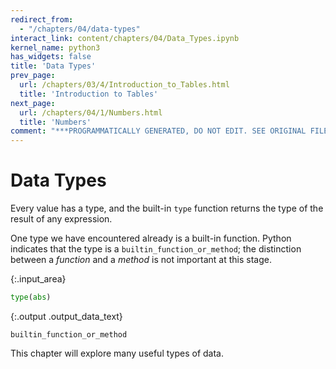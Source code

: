 ```yaml
---
redirect_from:
  - "/chapters/04/data-types"
interact_link: content/chapters/04/Data_Types.ipynb
kernel_name: python3
has_widgets: false
title: 'Data Types'
prev_page:
  url: /chapters/03/4/Introduction_to_Tables.html
  title: 'Introduction to Tables'
next_page:
  url: /chapters/04/1/Numbers.html
  title: 'Numbers'
comment: "***PROGRAMMATICALLY GENERATED, DO NOT EDIT. SEE ORIGINAL FILES IN /content***"
---
```

# Data Types

Every value has a type, and the built-in `type` function returns the type of the result of any expression.

One type we have encountered already is a built-in function. Python indicates that the type is a `builtin_function_or_method`; the distinction between a *function* and a *method* is not important at this stage.



{:.input_area}
```python
type(abs)
```





{:.output .output_data_text}
```
builtin_function_or_method
```



This chapter will explore many useful types of data.
